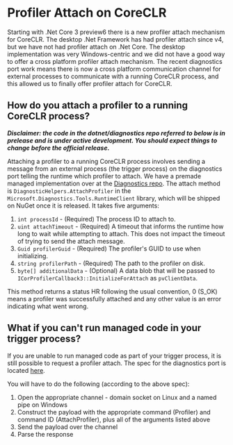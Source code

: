 
# Profiler Attach on CoreCLR

Starting with .Net Core 3 preview6 there is a new profiler attach mechanism for CoreCLR. The desktop .Net Framework has had profiler attach since v4, but we have not had profiler attach on .Net Core. The desktop implementation was very Windows-centric and we did not have a good way to offer a cross platform profiler attach mechanism. The recent diagnostics port work means there is now a cross platform communication channel for external processes to communicate with a running CoreCLR process, and this allowed us to finally offer profiler attach for CoreCLR.

## How do you attach a profiler to a running CoreCLR process?

***Disclaimer: the code in the dotnet/diagnostics repo referred to below is in prelease and is under active development. You should expect things to change before the official release.***

Attaching a profiler to a running CoreCLR process involves sending a message from an external process (the trigger process) on the diagnostics port telling the runtime which profiler to attach. We have a premade managed implementation over at the [Diagnostics repo](https://github.com/dotnet/diagnostics). The attach method is `DiagnosticHelpers.AttachProfiler` in the `Microsoft.Diagnostics.Tools.RuntimeClient` library, which will be shipped on NuGet once it is released. It takes five arguments:

1) `int processId`          - (Required) The process ID to attach to.
2) `uint attachTimeout`     - (Required) A timeout that informs the runtime how long to wait while attempting to attach. This does not impact the timeout of trying to send the attach message.
3) `Guid profilerGuid`      - (Required) The profiler's GUID to use when initializing.
4) `string profilerPath`    - (Required) The path to the profiler on disk.
5) `byte[] additionalData`  - (Optional) A data blob that will be passed to `ICorProfilerCallback3::InitializeForAttach` as `pvClientData`.

This method returns a status HR following the usual convention, 0 (S_OK) means a profiler was successfully attached and any other value is an error indicating what went wrong.

## What if you can't run managed code in your trigger process?

If you are unable to run managed code as part of your trigger process, it is still possible to request a profiler attach. The spec for the diagnostics port is located [here](https://github.com/dotnet/diagnostics/blob/master/documentation/design-docs/ipc-protocol.md).

You will have to do the following (according to the above spec):
1) Open the appropriate channel - domain socket on Linux and a named pipe on Windows
2) Construct the payload with the appropriate command (Profiler) and command ID (AttachProfiler), plus all of the arguments listed above
3) Send the payload over the channel
4) Parse the response
